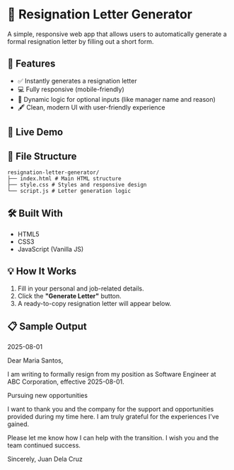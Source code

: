 # 📝 Resignation Letter Generator

A simple, responsive web app that allows users to automatically generate a formal resignation letter by filling out a short form.

## 📌 Features

- ✅ Instantly generates a resignation letter
- 💻 Fully responsive (mobile-friendly)
- 🧠 Dynamic logic for optional inputs (like manager name and reason)
- 🖋 Clean, modern UI with user-friendly experience

## 🚀 Live Demo


## 📁 File Structure

```
resignation-letter-generator/
├── index.html # Main HTML structure
├── style.css # Styles and responsive design
└── script.js # Letter generation logic
```
## 🛠️ Built With

- HTML5
- CSS3
- JavaScript (Vanilla JS)

## 💡 How It Works

1. Fill in your personal and job-related details.
2. Click the **"Generate Letter"** button.
3. A ready-to-copy resignation letter will appear below.

## 📋 Sample Output

2025-08-01

Dear Maria Santos,

I am writing to formally resign from my position as Software Engineer at ABC Corporation, effective 2025-08-01.

Pursuing new opportunities

I want to thank you and the company for the support and opportunities provided during my time here. I am truly grateful for the experiences I've gained.

Please let me know how I can help with the transition. I wish you and the team continued success.

Sincerely,
Juan Dela Cruz
